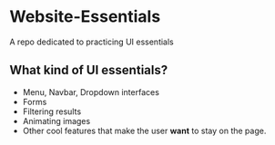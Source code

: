# Website-Essentials
A repo dedicated to practicing UI essentials

## What kind of UI essentials?

- Menu, Navbar, Dropdown interfaces
- Forms
- Filtering results
- Animating images
- Other cool features that make the user **want** to stay on the page.
